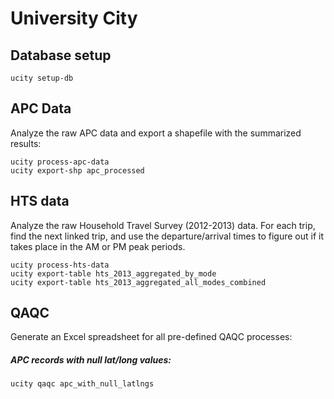 # University City

## Database setup
```
ucity setup-db
```

## APC Data

Analyze the raw APC data and export a shapefile with the summarized results:

```
ucity process-apc-data
ucity export-shp apc_processed
```

## HTS data

Analyze the raw Household Travel Survey (2012-2013) data. For each trip, find the next linked trip, and use the departure/arrival times to figure out if it takes place in the AM or PM peak periods.

```
ucity process-hts-data
ucity export-table hts_2013_aggregated_by_mode
ucity export-table hts_2013_aggregated_all_modes_combined
```

## QAQC

Generate an Excel spreadsheet for all pre-defined QAQC processes:

##### APC records with null lat/long values:

```
ucity qaqc apc_with_null_latlngs
```
